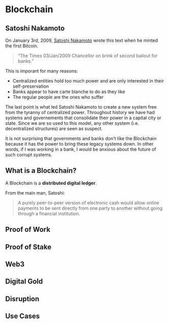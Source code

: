 # Blockchain

## Satoshi Nakamoto

On January 3rd, 2009, [Satoshi Nakamoto]() wrote this text when he minted the first Bitcoin.

>“The Times 03/Jan/2009 Chancellor on brink of second bailout for banks.”

This is imporant for many reasons:

- Centralized entities hold too much power and are only interested in their self-preservation
- Banks appear to have carte blanche to do as they like
- The regular people are the ones who suffer

The last point is what led Satoshi Nakamoto to create a new system free from the tyranny of centralized power.  Throughout history we have had systems and governements that consolidate their power in a capital city or state.  Since we are so used to this model, any other system (i.e. decentralized structures) are seen as suspect.  

It is not surprising that governments and banks don't like the Blockchain because it has the power to bring these legacy systems down.  In other words, if I was working in a bank, I would be anxious about the future of such corrupt systems. 

## What is a Blockchain?

A Blockchain is a **distributed digital ledger**.

From the main man, Satoshi: 

>A purely peer-to-peer version of electronic cash would allow online payments to be sent directly from one party to another without going through a financial institution.

## Proof of Work

## Proof of Stake

## Web3

## Digital Gold

## Disruption

## Use Cases
